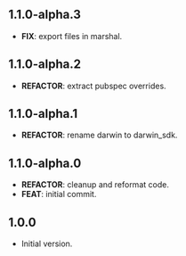 ## 1.1.0-alpha.3

 - **FIX**: export files in marshal.

## 1.1.0-alpha.2

 - **REFACTOR**: extract pubspec overrides.

## 1.1.0-alpha.1

 - **REFACTOR**: rename darwin to darwin_sdk.

## 1.1.0-alpha.0

 - **REFACTOR**: cleanup and reformat code.
 - **FEAT**: initial commit.

## 1.0.0

- Initial version.
